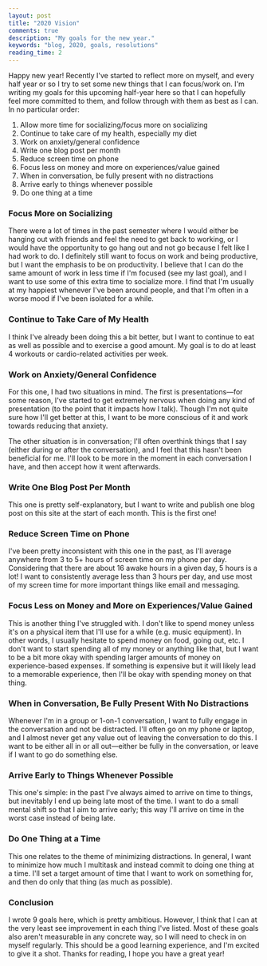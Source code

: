 ```yaml
---
layout: post
title: "2020 Vision"
comments: true
description: "My goals for the new year."
keywords: "blog, 2020, goals, resolutions"
reading_time: 2
---
```


Happy new year! Recently I've started to reflect more on myself, and every half year or so I try to set some new things that I can focus/work on. I'm writing my goals for this upcoming half-year here so that I can hopefully feel more committed to them, and follow through with them as best as I can. In no particular order:

1. Allow more time for socializing/focus more on socializing
2. Continue to take care of my health, especially my diet
3. Work on anxiety/general confidence
4. Write one blog post per month
5. Reduce screen time on phone
6. Focus less on money and more on experiences/value gained
7. When in conversation, be fully present with no distractions
8. Arrive early to things whenever possible
9. Do one thing at a time

### Focus More on Socializing

There were a lot of times in the past semester where I would either be hanging out with friends and feel the need to get back to working, or I would have the opportunity to go hang out and not go because I felt like I had work to do. I definitely still want to focus on work and being productive, but I want the emphasis to be on productivity. I believe that I can do the same amount of work in less time if I'm focused (see my last goal), and I want to use some of this extra time to socialize more. I find that I'm usually at my happiest whenever I've been around people, and that I'm often in a worse mood if I've been isolated for a while.

### Continue to Take Care of My Health

I think I've already been doing this a bit better, but I want to continue to eat as well as possible and to exercise a good amount. My goal is to do at least 4 workouts or cardio-related activities per week.

### Work on Anxiety/General Confidence

For this one, I had two situations in mind. The first is presentations—for some reason, I've started to get extremely nervous when doing any kind of presentation (to the point that it impacts how I talk). Though I'm not quite sure how I'll get better at this, I want to be more conscious of it and work towards reducing that anxiety.

The other situation is in conversation; I'll often overthink things that I say (either during or after the conversation), and I feel that this hasn't been beneficial for me. I'll look to be more in the moment in each conversation I have, and then accept how it went afterwards.

### Write One Blog Post Per Month

This one is pretty self-explanatory, but I want to write and publish one blog post on this site at the start of each month. This is the first one!

### Reduce Screen Time on Phone

I've been pretty inconsistent with this one in the past, as I'll average anywhere from 3 to 5+ hours of screen time on my phone per day. Considering that there are about 16 awake hours in a given day, 5 hours is a lot! I want to consistently average less than 3 hours per day, and use most of my screen time for more important things like email and messaging.

### Focus Less on Money and More on Experiences/Value Gained

This is another thing I've struggled with. I don't like to spend money unless it's on a physical item that I'll use for a while (e.g. music equipment). In other words, I usually hesitate to spend money on food, going out, etc. I don't want to start spending all of my money or anything like that, but I want to be a bit more okay with spending larger amounts of money on experience-based expenses. If something is expensive but it will likely lead to a memorable experience, then I'll be okay with spending money on that thing.

### When in Conversation, Be Fully Present With No Distractions

Whenever I'm in a group or 1-on-1 conversation, I want to fully engage in the conversation and not be distracted. I'll often go on my phone or laptop, and I almost never get any value out of leaving the conversation to do this. I want to be either all in or all out—either be fully in the conversation, or leave if I want to go do something else.

### Arrive Early to Things Whenever Possible

This one's simple: in the past I've always aimed to arrive on time to things, but inevitably I end up being late most of the time. I want to do a small mental shift so that I aim to arrive early; this way I'll arrive on time in the worst case instead of being late.

### Do One Thing at a Time

This one relates to the theme of minimizing distractions. In general, I want to minimize how much I multitask and instead commit to doing one thing at a time. I'll set a target amount of time that I want to work on something for, and then do only that thing (as much as possible).

### Conclusion

I wrote 9 goals here, which is pretty ambitious. However, I think that I can at the very least see improvement in each thing I've listed. Most of these goals also aren't measurable in any concrete way, so I will need to check in on myself regularly. This should be a good learning experience, and I'm excited to give it a shot. Thanks for reading, I hope you have a great year!
